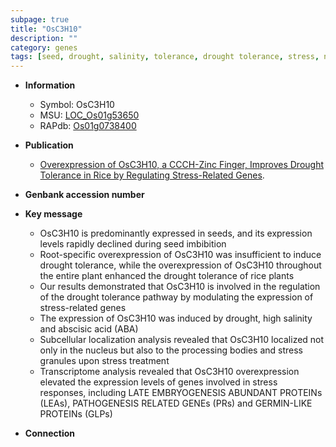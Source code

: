 ```yaml
---
subpage: true
title: "OsC3H10"
description: ""
category: genes
tags: [seed, drought, salinity, tolerance, drought tolerance, stress, nucleus, abscisic acid, stress response]
---
```


* **Information**  
    + Symbol: OsC3H10  
    + MSU: [LOC_Os01g53650](http://rice.plantbiology.msu.edu/cgi-bin/ORF_infopage.cgi?orf=LOC_Os01g53650)  
    + RAPdb: [Os01g0738400](http://rapdb.dna.affrc.go.jp/viewer/gbrowse_details/irgsp1?name=Os01g0738400)  

* **Publication**  
    + [Overexpression of OsC3H10, a CCCH-Zinc Finger, Improves Drought Tolerance in Rice by Regulating Stress-Related Genes](Basel).

* **Genbank accession number**  

* **Key message**  
    + OsC3H10 is predominantly expressed in seeds, and its expression levels rapidly declined during seed imbibition
    + Root-specific overexpression of OsC3H10 was insufficient to induce drought tolerance, while the overexpression of OsC3H10 throughout the entire plant enhanced the drought tolerance of rice plants
    + Our results demonstrated that OsC3H10 is involved in the regulation of the drought tolerance pathway by modulating the expression of stress-related genes
    + The expression of OsC3H10 was induced by drought, high salinity and abscisic acid (ABA)
    + Subcellular localization analysis revealed that OsC3H10 localized not only in the nucleus but also to the processing bodies and stress granules upon stress treatment
    + Transcriptome analysis revealed that OsC3H10 overexpression elevated the expression levels of genes involved in stress responses, including LATE EMBRYOGENESIS ABUNDANT PROTEINs (LEAs), PATHOGENESIS RELATED GENEs (PRs) and GERMIN-LIKE PROTEINs (GLPs)

* **Connection**  



